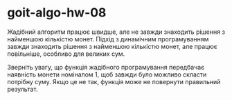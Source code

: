 # goit-algo-hw-08

Жадібний алгоритм працює швидше, але не завжди знаходить рішення з найменшою кількістю монет. Підхід з динамічним програмуванням завжди знаходить рішення з найменшою кількістю монет, але працює повільніше, особливо для великих сум.

Зверніть увагу, що функція жадібного програмування передбачає наявність монети номіналом 1, щоб завжди було можливо скласти потрібну суму. Якщо це не так, функція може не повернути правильний результат.
